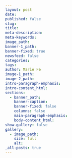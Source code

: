 ```yaml
---
layout: post
date:
published: false
slug:
title:
meta-description:
meta-keywords:
image_path:
banner-1_path:
banner-fixed: true
newsfeed: false
categories:
tags:
author: Marie Fe
image-1_path:
image-2_path:
intro-paragraph-emphasis:
intro-content_html:
sections:
  - banner_path:
    banner-caption:
    banner-fixed: false
    columns: false
    main-paragraph-emphasis:
    body-content_html:
show-gallery: false
gallery:
  - image_path:
    size: full
    alt:
_all-posts: true
---
```

